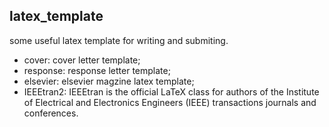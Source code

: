 ## latex_template

some useful latex template for writing and submiting.

+ cover: cover letter template;
+ response: response letter template;
+ elsevier: elsevier magzine latex template;
+ IEEEtran2: IEEEtran is the official LaTeX class for authors of the Institute of
Electrical and Electronics Engineers (IEEE) transactions journals and
conferences. 

